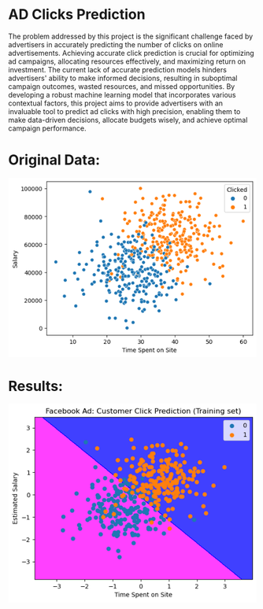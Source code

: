 # AD Clicks Prediction
The problem addressed by this project is the significant challenge faced by advertisers in accurately predicting the number of clicks on online advertisements. Achieving accurate click prediction is crucial for optimizing ad campaigns, allocating resources effectively, and maximizing return on investment. The current lack of accurate prediction models hinders advertisers' ability to make informed decisions, resulting in suboptimal campaign outcomes, wasted resources, and missed opportunities. By developing a robust machine learning model that incorporates various contextual factors, this project aims to provide advertisers with an invaluable tool to predict ad clicks with high precision, enabling them to make data-driven decisions, allocate budgets wisely, and achieve optimal campaign performance.
# Original Data:
![](https://github.com/HashemRawashdeh/AD-Clicks-Prediction/blob/main/Data.png)
# Results:
![](https://github.com/HashemRawashdeh/AD-Clicks-Prediction/blob/main/Results.png)
